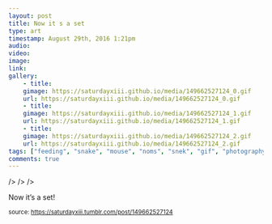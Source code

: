 ```yaml
---
layout: post
title: Now it s a set
type: art
timestamp: August 29th, 2016 1:21pm
audio: 
video: 
image: 
link: 
gallery:
	- title: 
	gimage: https://saturdayxiii.github.io/media/149662527124_0.gif
	url: https://saturdayxiii.github.io/media/149662527124_0.gif
	- title: 
	gimage: https://saturdayxiii.github.io/media/149662527124_1.gif
	url: https://saturdayxiii.github.io/media/149662527124_1.gif
	- title: 
	gimage: https://saturdayxiii.github.io/media/149662527124_2.gif
	url: https://saturdayxiii.github.io/media/149662527124_2.gif
tags: ["feeding", "snake", "mouse", "noms", "snek", "gif", "photography", "art"]
comments: true
---
```


 />
 />
 />
        
Now it’s a set!
 
  
<small>source: https://saturdayxiii.tumblr.com/post/149662527124</small>